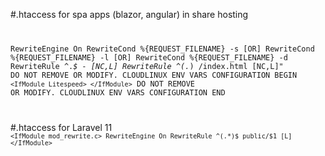 #.htaccess for spa apps (blazor, angular) in share hosting 
<code>


RewriteEngine On
RewriteCond %{REQUEST_FILENAME} -s [OR]
RewriteCond %{REQUEST_FILENAME} -l [OR]
RewriteCond %{REQUEST_FILENAME} -d
RewriteRule ^.*$ - [NC,L]
RewriteRule ^(.*) /index.html [NC,L]"
 DO NOT REMOVE OR MODIFY. CLOUDLINUX ENV VARS CONFIGURATION BEGIN
`<IfModule Litespeed>
</IfModule>`
 DO NOT REMOVE OR MODIFY. CLOUDLINUX ENV VARS CONFIGURATION END

</code>


#.htaccess for Laravel 11 
<code>
`<IfModule mod_rewrite.c>
RewriteEngine On
RewriteRule ^(.*)$ public/$1 [L]
</IfModule>`
</code>

